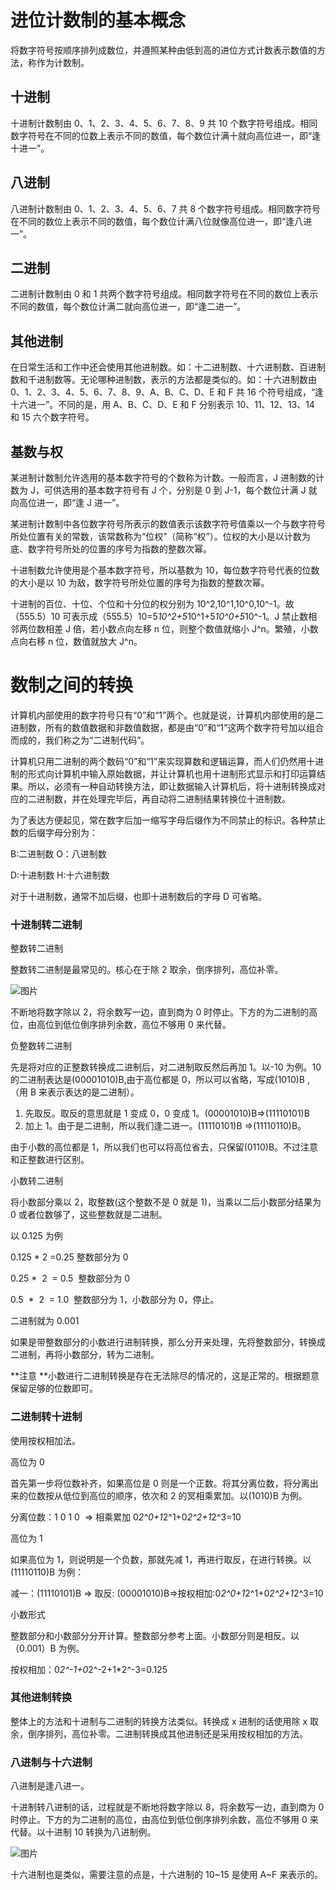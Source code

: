 # 进位计数制的基本概念
将数字符号按顺序排列成数位，并遵照某种由低到高的进位方式计数表示数值的方法，称作为计数制。

## 十进制
十进制计数制由 0、1、2、3、4、5、6、7、8、9 共 10 个数字符号组成。相同数字符号在不同的位数上表示不同的数值，每个数位计满十就向高位进一，即“逢十进一”。

## 八进制
八进制计数制由 0、1、2、3、4、5、6、7 共 8 个数字符号组成。相同数字符号在不同的数位上表示不同的数值，每个数位计满八位就像高位进一，即“逢八进一”。

## 二进制
二进制计数制由 0 和 1 共两个数字符号组成。相同数字符号在不同的数位上表示不同的数值，每个数位计满二就向高位进一，即“逢二进一”。

## 其他进制
在日常生活和工作中还会使用其他进制数。如：十二进制数、十六进制数、百进制数和千进制数等。无论哪种进制数，表示的方法都是类似的。如：十六进制数由 0、1、2、3、4、5、6、7、8、9、A、B、C、D、E 和 F 共 16 个符号组成，“逢十六进一”。不同的是，用 A、B、C、D、E 和 F 分别表示 10、11、12、13、14 和 15 六个数字符号。

## 基数与权
某进制计数制允许选用的基本数字符号的个数称为计数。一般而言，J 进制数的计数为 J，可供选用的基本数字符号有 J 个，分别是 0 到 J-1，每个数位计满 J 就向高位进一，即“逢 J 进一”。

某进制计数制中各位数字符号所表示的数值表示该数字符号值乘以一个与数字符号所处位置有关的常数，该常数称为“位权”（简称“权”）。位权的大小是以计数为底、数字符号所处的位置的序号为指数的整数次幂。

十进制数允许使用是个基本数字符号，所以基数为 10，每位数字符号代表的位数的大小是以 10 为敌，数字符号所处位置的序号为指数的整数次幂。

十进制的百位、十位、个位和十分位的权分别为 10^2,10^1,10^0,10^-1。故（555.5）10 可表示成（555.5）10=5*10^2+5*10^1+5*10^0+5*10^-1。J 禁止数相邻两位数相差 J 倍，若小数点向左移 n 位，则整个数值就缩小 J^n。繁殖，小数点向右移 n 位，数值就放大 J^n。

# 数制之间的转换
计算机内部使用的数字符号只有“0”和“1”两个。也就是说，计算机内部使用的是二进制数，所有的数值数据和非数值数据，都是由“0”和“1”这两个数字符号加以组合而成的，我们称之为“二进制代码”。

计算机只用二进制的两个数码“0”和“1”来实现算数和逻辑运算，而人们仍然用十进制的形式向计算机中输入原始数据，并让计算机也用十进制形式显示和打印运算结果。所以，必须有一种自动转换方法，即让数据输入计算机后，将十进制转换成对应的二进制数，并在处理完毕后，再自动将二进制结果转换位十进制数。

为了表达方便起见，常在数字后加一缩写字母后缀作为不同禁止的标识。各种禁止数的后缀字母分别为：

B:二进制数   O：八进制数

D:十进制数   H:十六进制数

对于十进制数，通常不加后缀，也即十进制数后的字母 D 可省略。

### 十进制转二进制
整数转二进制

整数转二进制是最常见的。核心在于除 2 取余，倒序排列，高位补零。

![图片](https://uploader.shimo.im/f/50stSMe7rT0pPPWU.png!thumbnail)

不断地将数字除以 2，将余数写一边，直到商为 0 时停止。下方的为二进制的高位，由高位到低位倒序排列余数，高位不够用 0 来代替。

负整数转二进制

先是将对应的正整数转换成二进制后，对二进制取反然后再加 1。以-10 为例。10 的二进制表达是(00001010)B,由于高位都是 0，所以可以省略，写成(1010)B ,（用 B 来表示表达的是二进制）。

1. 先取反。取反的意思就是 1 变成 0，0 变成 1。(00001010)B=>(11110101)B
2. 加上 1。由于是二进制，所以我们逢二进一。(11110101)B =>(11110110)B。

由于小数的高位都是 1，所以我们也可以将高位省去，只保留(0110)B。不过注意和正整数进行区别。

小数转二进制

将小数部分乘以 2，取整数(这个整数不是 0 就是 1)，当乘以二后小数部分结果为 0 或者位数够了，这些整数就是二进制。

以 0.125 为例

0.125 * 2 =0.25 整数部分为 0

0.25 *  2  = 0.5  整数部分为 0

0.5  *  2  = 1.0  整数部分为 1，小数部分为 0，停止。

二进制就为 0.001

如果是带整数部分的小数进行进制转换，那么分开来处理，先将整数部分，转换成二进制，再将小数部分，转为二进制。

**注意 **小数进行二进制转换是存在无法除尽的情况的，这是正常的。根据题意保留足够的位数即可。

### 二进制转十进制
使用按权相加法。

高位为 0

首先第一步将位数补齐，如果高位是 0 则是一个正数。将其分离位数，将分离出来的位数按从低位到高位的顺序，依次和 2 的冥相乘累加。以(1010)B 为例。

分离位数：1 0 1 0  => 相乘累加 0*2^0+1*2^1+0*2^2+1*2^3=10

高位为 1

如果高位为 1，则说明是一个负数，那就先减 1，再进行取反，在进行转换。以(11110110)B 为例：

减一：(11110101)B => 取反: (00001010)B=>按权相加:0*2^0+1*2^1+0*2^2+1*2^3=10

小数形式

整数部分和小数部分分开计算。整数部分参考上面。小数部分则是相反。以（0.001）B 为例。

按权相加：0*2^-1+0*2^-2+1*2^-3=0.125

### 其他进制转换
整体上的方法和十进制与二进制的转换方法类似。转换成 x 进制的话使用除 x 取余，倒序排列，高位补零。二进制转换成其他进制还是采用按权相加的方法。

### 八进制与十六进制
八进制是逢八进一。

十进制转八进制的话，过程就是不断地将数字除以 8，将余数写一边，直到商为 0 时停止。下方的为二进制的高位，由高位到低位倒序排列余数，高位不够用 0 来代替。以十进制 10 转换为八进制例。

![图片](https://uploader.shimo.im/f/tfanUiCuRb4fpWbY.png!thumbnail)

十六进制也是类似，需要注意的点是，十六进制的 10~15 是使用 A~F 来表示的。

